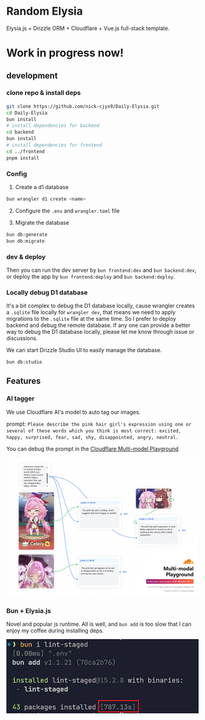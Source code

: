 # Random Elysia

Elysia.js + Drizzle ORM + Cloudflare + Vue.js full-stack template.

# Work in progress now!

## development

### clone repo & install deps

```bash
git clone https://github.com/nick-cjyx9/Daily-Elysia.git
cd Daily-Elysia
bun install
# install dependencies for backend
cd backend
bun install
# install dependencies for frontend
cd ../frontend
pnpm install
```

### Config

1. Create a d1 database

```bash
bun wrangler d1 create <name>
```

2. Configure the `.env` and `wrangler.toml` file

3. Migrate the database

```bash
bun db:generate
bun db:migrate
```

### dev & deploy

Then you can run the dev server by `bun frontend:dev` and `bun backend:dev`, or deploy the app by `bun frontend:deploy` and `bun backend:deploy`.

### Locally debug D1 database

It's a bit complex to debug the D1 database locally, cause wrangler creates a `.sqlite` file locally for `wrangler dev`, that means we need to apply migrations to the `.sqlite` file at the same time. So I prefer to deploy backend and debug the remote database. If any one can provide a better way to debug the D1 database locally, please let me know through issue or discussions.

We can start Drizzle Studio UI to easily manage the database.

```bash
bun db:studio
```

## Features

### AI tagger

We use Cloudflare AI's model to auto tag our images.

prompt: `
Please describe the pink hair girl's expression using one or several of these words which you think is most correct:
excited, happy, surprised, fear, sad, shy, disappointed, angry, neutral.
`

You can debug the prompt in the [Cloudflare Multi-model Playground](https://multi-modal.ai.cloudflare.com/)

![cfplayground](./.readme/img/cfplayground.JPG)

### Bun + Elysia.js

Novel and popular js runtime. All is well, and `bun add` is too slow that I can enjoy my coffee during
 installing deps.

![slow-bun](./.readme/img/slow-bun.JPG)
